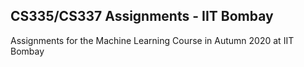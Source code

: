 ## CS335/CS337 Assignments - IIT Bombay
Assignments for the Machine Learning Course in Autumn 2020 at IIT Bombay
